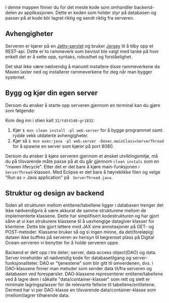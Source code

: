 I denne mappen finner du for det meste kode som omhandler backend-delen av applikasjonen. Dette er koden som holder styr på databasen og passer på at kode blir lagret riktig og sendt riktig fra serveren.

## Avhengigheter

Serveren er kjører på en [Jetty-servlet](https://www.eclipse.org/jetty/) og bruker [Jersey](https://jersey.github.io/) til å tilby opp et REST-api. 
Dette er to rammeverk som bevisst ble valgt med tanke på hvor enkelt det er å sette opp, syntaks, robusthet og forståelighet.

Det skal ikke være nødvendig å manuelt installere disse rammeverkene da Maven laster ned og installerer rammeverkene for deg når man bygger systemet. 

## Bygg og kjør din egen server

Dersom du ønsker å starte opp serveren gjennom en terminal kan du gjøre som følgende:

Kom deg inn i stien kalt `32/tdt4140-gr1832`:

1. Kjør `$ mvn clean install -pl web.server` for å bygge programmet samt. rydde vekk utdaterte avhengigheter.
2. Kjør så `$ mvn exec:java -pl web.server -Dexec.mainClass=ServerThread` for å spawne en server som kjører på port 8080.

Dersom du ønsker å kjøre serveren gjennom et ønsket utviklingsmiljø, må du på tilsvarende måte passe på at du går gjennom `clean instalL` som en "maven lifecycle".
Etter det er det bare å kjøre main-funksjonen i `ServerThread`-klassen. Med Eclipse er det bare å høyreklikke filen og velge "Run as > Java application" på ` ServerThread.java`.

## Struktur og design av backend

Siden all strukturen mellom entitene/tabellene ligger i databasen trenger det ikke nødvendigvis å være akkurat de samme strukturene mellom de implementerte klassene. Dette har simplifisert kodestrukturen og har gjort sånn at vi kan strukurere klassene til å uavhengige datagiver klasser for klientene. Dette ble gjort lettere med JAX sine annotasjoner på GET- og POST-metoder. Klassene bruker så og si ingen minne, da det(foreløpig) dataen ikke buffres på serveren av hensyn til begrenset plass på Digital Ocean-serveren vi benytter for å holde serveren oppe.

Backend er delt opp i tre deler; server, data access object(DAO) og data. Server inneholder all nødvendig kode for databasetilgang og server-funksjonaliteter. DAO er "tjenestene" som blir gitt til omverdenen, dvs. i DAO-klassene finner man metoder som sender data til/fra serveren og databasen ved forespørsler. DAO-klassene representerer entitene/tabellene ved å lagre dem i såkalte "data/container-klasser" som rett og slett er minimale lagringsplasser for de relevante feltene til tabellene/entitetene. Dermed har vi per DAO-klasse en tilsvarende data/container-klasse som (mellom)lagrer tilhørende data.